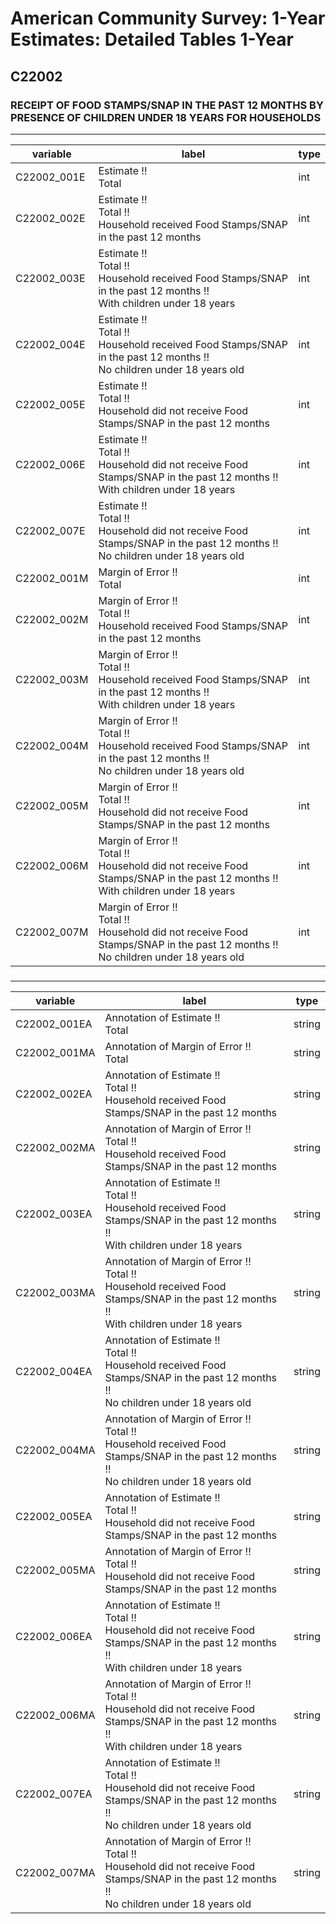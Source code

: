 # American Community Survey: 1-Year Estimates: Detailed Tables 1-Year

## C22002

### RECEIPT OF FOOD STAMPS/SNAP IN THE PAST 12 MONTHS BY PRESENCE OF CHILDREN UNDER 18 YEARS FOR HOUSEHOLDS

___

| variable | label | type |
| ----- | ----- | ----- |
| C22002_001E | Estimate !!<br>Total | int |
| C22002_002E | Estimate !!<br>Total !!<br>Household received Food Stamps/SNAP in the past 12 months | int |
| C22002_003E | Estimate !!<br>Total !!<br>Household received Food Stamps/SNAP in the past 12 months !!<br>With children under 18 years | int |
| C22002_004E | Estimate !!<br>Total !!<br>Household received Food Stamps/SNAP in the past 12 months !!<br>No children under 18 years old | int |
| C22002_005E | Estimate !!<br>Total !!<br>Household did not receive Food Stamps/SNAP in the past 12 months | int |
| C22002_006E | Estimate !!<br>Total !!<br>Household did not receive Food Stamps/SNAP in the past 12 months !!<br>With children under 18 years | int |
| C22002_007E | Estimate !!<br>Total !!<br>Household did not receive Food Stamps/SNAP in the past 12 months !!<br>No children under 18 years old | int |
| C22002_001M | Margin of Error !!<br>Total | int |
| C22002_002M | Margin of Error !!<br>Total !!<br>Household received Food Stamps/SNAP in the past 12 months | int |
| C22002_003M | Margin of Error !!<br>Total !!<br>Household received Food Stamps/SNAP in the past 12 months !!<br>With children under 18 years | int |
| C22002_004M | Margin of Error !!<br>Total !!<br>Household received Food Stamps/SNAP in the past 12 months !!<br>No children under 18 years old | int |
| C22002_005M | Margin of Error !!<br>Total !!<br>Household did not receive Food Stamps/SNAP in the past 12 months | int |
| C22002_006M | Margin of Error !!<br>Total !!<br>Household did not receive Food Stamps/SNAP in the past 12 months !!<br>With children under 18 years | int |
| C22002_007M | Margin of Error !!<br>Total !!<br>Household did not receive Food Stamps/SNAP in the past 12 months !!<br>No children under 18 years old | int |
### 

___

| variable | label | type |
| ----- | ----- | ----- |
| C22002_001EA | Annotation of Estimate !!<br>Total | string |
| C22002_001MA | Annotation of Margin of Error !!<br>Total | string |
| C22002_002EA | Annotation of Estimate !!<br>Total !!<br>Household received Food Stamps/SNAP in the past 12 months | string |
| C22002_002MA | Annotation of Margin of Error !!<br>Total !!<br>Household received Food Stamps/SNAP in the past 12 months | string |
| C22002_003EA | Annotation of Estimate !!<br>Total !!<br>Household received Food Stamps/SNAP in the past 12 months !!<br>With children under 18 years | string |
| C22002_003MA | Annotation of Margin of Error !!<br>Total !!<br>Household received Food Stamps/SNAP in the past 12 months !!<br>With children under 18 years | string |
| C22002_004EA | Annotation of Estimate !!<br>Total !!<br>Household received Food Stamps/SNAP in the past 12 months !!<br>No children under 18 years old | string |
| C22002_004MA | Annotation of Margin of Error !!<br>Total !!<br>Household received Food Stamps/SNAP in the past 12 months !!<br>No children under 18 years old | string |
| C22002_005EA | Annotation of Estimate !!<br>Total !!<br>Household did not receive Food Stamps/SNAP in the past 12 months | string |
| C22002_005MA | Annotation of Margin of Error !!<br>Total !!<br>Household did not receive Food Stamps/SNAP in the past 12 months | string |
| C22002_006EA | Annotation of Estimate !!<br>Total !!<br>Household did not receive Food Stamps/SNAP in the past 12 months !!<br>With children under 18 years | string |
| C22002_006MA | Annotation of Margin of Error !!<br>Total !!<br>Household did not receive Food Stamps/SNAP in the past 12 months !!<br>With children under 18 years | string |
| C22002_007EA | Annotation of Estimate !!<br>Total !!<br>Household did not receive Food Stamps/SNAP in the past 12 months !!<br>No children under 18 years old | string |
| C22002_007MA | Annotation of Margin of Error !!<br>Total !!<br>Household did not receive Food Stamps/SNAP in the past 12 months !!<br>No children under 18 years old | string |

